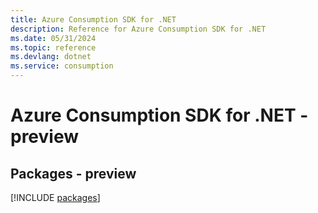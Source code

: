 ```yaml
---
title: Azure Consumption SDK for .NET
description: Reference for Azure Consumption SDK for .NET
ms.date: 05/31/2024
ms.topic: reference
ms.devlang: dotnet
ms.service: consumption
---
```

# Azure Consumption SDK for .NET - preview
## Packages - preview
[!INCLUDE [packages](consumption-index.md)]
